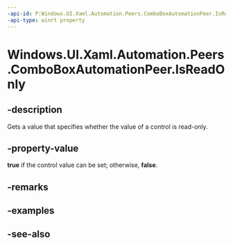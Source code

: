 ```yaml
---
-api-id: P:Windows.UI.Xaml.Automation.Peers.ComboBoxAutomationPeer.IsReadOnly
-api-type: winrt property
---
```


<!-- Property syntax
public bool IsReadOnly { get; }
-->

# Windows.UI.Xaml.Automation.Peers.ComboBoxAutomationPeer.IsReadOnly

## -description
Gets a value that specifies whether the value of a control is read-only.



## -property-value
**true** if the control value can be set; otherwise, **false**.

## -remarks

## -examples

## -see-also
